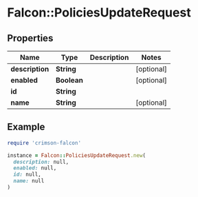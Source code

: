 # Falcon::PoliciesUpdateRequest

## Properties

| Name | Type | Description | Notes |
| ---- | ---- | ----------- | ----- |
| **description** | **String** |  | [optional] |
| **enabled** | **Boolean** |  | [optional] |
| **id** | **String** |  |  |
| **name** | **String** |  | [optional] |

## Example

```ruby
require 'crimson-falcon'

instance = Falcon::PoliciesUpdateRequest.new(
  description: null,
  enabled: null,
  id: null,
  name: null
)
```

